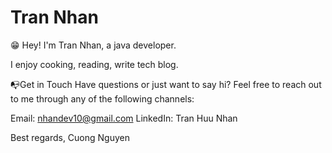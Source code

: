 # Tran Nhan
😁 Hey! I'm Tran Nhan, a java developer.

I enjoy cooking, reading, write tech blog.

📭Get in Touch
Have questions or just want to say hi? Feel free to reach out to me through any of the following channels:

Email: nhandev10@gmail.com
LinkedIn: Tran Huu Nhan

Best regards,
Cuong Nguyen
